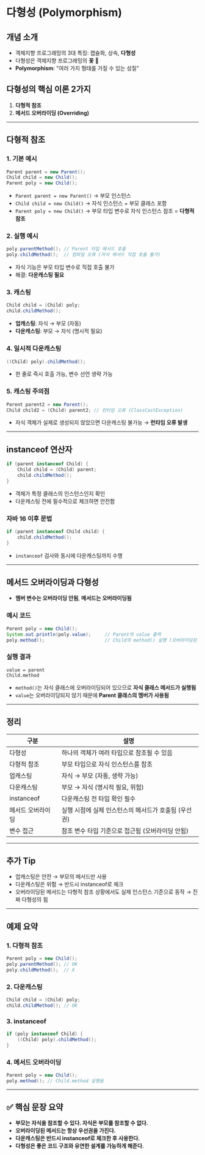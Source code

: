 # 다형성 (Polymorphism)

##  개념 소개
- 객체지향 프로그래밍의 3대 특징: 캡슐화, 상속, **다형성**
- 다형성은 객체지향 프로그래밍의 **꽃** 🌸
- **Polymorphism**: "여러 가지 형태를 가질 수 있는 성질"

##  다형성의 핵심 이론 2가지
1. **다형적 참조**
2. **메서드 오버라이딩 (Overriding)**

---

##  다형적 참조
### 1. 기본 예시
```java
Parent parent = new Parent();
Child child = new Child();
Parent poly = new Child();
```
- `Parent parent = new Parent()` → 부모 인스턴스
- `Child child = new Child()` → 자식 인스턴스 + 부모 클래스 포함
- `Parent poly = new Child()` → 부모 타입 변수로 자식 인스턴스 참조 = **다형적 참조**

### 2. 실행 예시
```java
poly.parentMethod(); // Parent 타입 메서드 호출
poly.childMethod();  // 컴파일 오류 (자식 메서드 직접 호출 불가)
```
- 자식 기능은 부모 타입 변수로 직접 호출 불가
- 해결: **다운캐스팅 필요**

### 3. 캐스팅
```java
Child child = (Child) poly;
child.childMethod();
```
- **업캐스팅**: 자식 → 부모 (자동)
- **다운캐스팅**: 부모 → 자식 (명시적 필요)

### 4. 일시적 다운캐스팅
```java
((Child) poly).childMethod();
```
- 한 줄로 즉시 호출 가능, 변수 선언 생략 가능

### 5. 캐스팅 주의점
```java
Parent parent2 = new Parent();
Child child2 = (Child) parent2; // 런타임 오류 (ClassCastException)
```
- 자식 객체가 실제로 생성되지 않았으면 다운캐스팅 불가능 → **런타임 오류 발생**

---

##  instanceof 연산자
```java
if (parent instanceof Child) {
    Child child = (Child) parent;
    child.childMethod();
}
```
- 객체가 특정 클래스의 인스턴스인지 확인
- 다운캐스팅 전에 필수적으로 체크하면 안전함

### 자바 16 이후 문법
```java
if (parent instanceof Child child) {
    child.childMethod();
}
```
- `instanceof` 검사와 동시에 다운캐스팅까지 수행

---

##  메서드 오버라이딩과 다형성
- **멤버 변수는 오버라이딩 안됨**, **메서드는 오버라이딩됨**

### 예시 코드
```java
Parent poly = new Child();
System.out.println(poly.value);     // Parent의 value 출력
poly.method();                      // Child의 method() 실행 (오버라이딩된 메서드가 우선권 가짐)
```

### 실행 결과
```
value = parent
Child.method
```
- `method()`는 자식 클래스에 오버라이딩되어 있으므로 **자식 클래스 메서드가 실행됨**
- `value`는 오버라이딩되지 않기 때문에 **Parent 클래스의 멤버가 사용됨**

---

##  정리
| 구분 | 설명 |
|------|------|
| 다형성 | 하나의 객체가 여러 타입으로 참조될 수 있음 |
| 다형적 참조 | 부모 타입으로 자식 인스턴스를 참조 |
| 업캐스팅 | 자식 → 부모 (자동, 생략 가능) |
| 다운캐스팅 | 부모 → 자식 (명시적 필요, 위험) |
| instanceof | 다운캐스팅 전 타입 확인 필수 |
| 메서드 오버라이딩 | 실행 시점에 실제 인스턴스의 메서드가 호출됨 (우선권) |
| 변수 접근 | 참조 변수 타입 기준으로 접근됨 (오버라이딩 안됨) |

---

##  추가 Tip
- 업캐스팅은 안전 → 부모의 메서드만 사용
- 다운캐스팅은 위험 → 반드시 instanceof로 체크
- 오버라이딩된 메서드는 다형적 참조 상황에서도 실제 인스턴스 기준으로 동작 → 진짜 다형성의 힘

---

## 예제 요약
### 1. 다형적 참조
```java
Parent poly = new Child();
poly.parentMethod(); // OK
poly.childMethod();  // X
```
### 2. 다운캐스팅
```java
Child child = (Child) poly;
child.childMethod(); // OK
```
### 3. instanceof
```java
if (poly instanceof Child) {
    ((Child) poly).childMethod();
}
```
### 4. 메서드 오버라이딩
```java
Parent poly = new Child();
poly.method(); // Child.method 실행됨
```

---

## ✅ 핵심 문장 요약
- **부모는 자식을 참조할 수 있다. 자식은 부모를 참조할 수 없다.**
- **오버라이딩된 메서드는 항상 우선권을 가진다.**
- **다운캐스팅은 반드시 instanceof로 체크한 후 사용한다.**
- **다형성은 좋은 코드 구조와 유연한 설계를 가능하게 해준다.**
